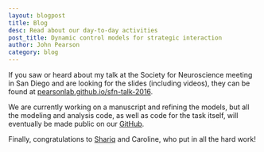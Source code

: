 ```yaml
---
layout: blogpost
title: Blog
desc: Read about our day-to-day activities
post_title: Dynamic control models for strategic interaction
author: John Pearson
category: blog
---
```

If you saw or heard about my talk at the Society for Neuroscience meeting in San Diego and are looking for the slides (including videos), they can be found at [pearsonlab.github.io/sfn-talk-2016](https://pearsonlab.github.io/sfn-talk-2016).

We are currently working on a manuscript and refining the models, but all the modeling and analysis code, as well as code for the task itself, will eventually be made public on our [GitHub](https://github.com/pearsonlab).

Finally, congratulations to [Shariq](http://shariqiqbal2810.github.io/) and Caroline, who put in all the hard work!
